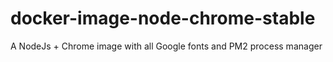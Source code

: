 # docker-image-node-chrome-stable
A NodeJs + Chrome image with all Google fonts and PM2 process manager
